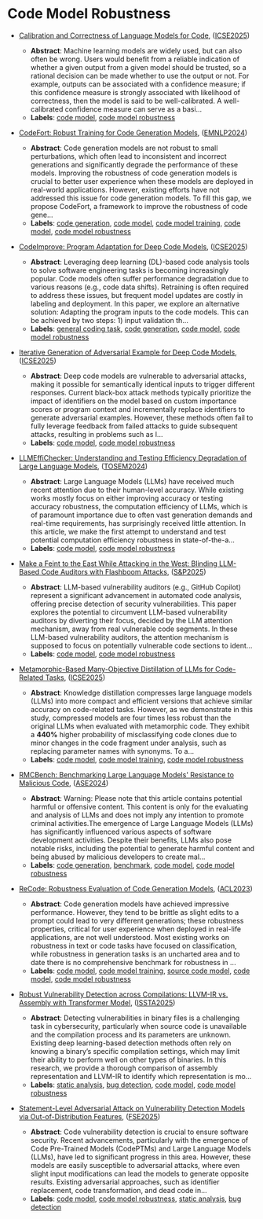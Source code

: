 # Code Model Robustness

- [Calibration and Correctness of Language Models for Code](../venues/ICSE2025/paper_20.md), ([ICSE2025](../venues/ICSE2025/README.md))

  - **Abstract**: Machine learning models are widely used, but can also often be wrong. Users would benefit from a reliable indication of whether a given output from a given model should be trusted, so a rational decision can be made whether to use the output or not. For example, outputs can be associated with a confidence measure; if this confidence measure is strongly associated with likelihood of correctness, then the model is said to be well-calibrated. A well-calibrated confidence measure can serve as a basi...
  - **Labels**: [code model](code_model.md), [code model robustness](code_model_robustness.md)


- [CodeFort: Robust Training for Code Generation Models](../venues/EMNLP2024/paper_39.md), ([EMNLP2024](../venues/EMNLP2024/README.md))

  - **Abstract**: Code generation models are not robust to small perturbations, which often lead to inconsistent and incorrect generations and significantly degrade the performance of these models. Improving the robustness of code generation models is crucial to better user experience when these models are deployed in real-world applications. However, existing efforts have not addressed this issue for code generation models. To fill this gap, we propose CodeFort, a framework to improve the robustness of code gene...
  - **Labels**: [code generation](code_generation.md), [code model](code_model.md), [code model training](code_model_training.md), [code model](code_model.md), [code model robustness](code_model_robustness.md)


- [CodeImprove: Program Adaptation for Deep Code Models](../venues/ICSE2025/paper_42.md), ([ICSE2025](../venues/ICSE2025/README.md))

  - **Abstract**: Leveraging deep learning (DL)-based code analysis tools to solve software engineering tasks is becoming increasingly popular. Code models often suffer performance degradation due to various reasons (e.g., code data shifts). Retraining is often required to address these issues, but frequent model updates are costly in labeling and deployment. In this paper, we explore an alternative solution: Adapting the program inputs to the code models. This can be achieved by two steps: 1) input validation th...
  - **Labels**: [general coding task](general_coding_task.md), [code generation](code_generation.md), [code model](code_model.md), [code model robustness](code_model_robustness.md)


- [Iterative Generation of Adversarial Example for Deep Code Models](../venues/ICSE2025/paper_27.md), ([ICSE2025](../venues/ICSE2025/README.md))

  - **Abstract**: Deep code models are vulnerable to adversarial attacks, making it possible for semantically identical inputs to trigger different responses. Current black-box attack methods typically prioritize the impact of identifiers on the model based on custom importance scores or program context and incrementally replace identifiers to generate adversarial examples. However, these methods often fail to fully leverage feedback from failed attacks to guide subsequent attacks, resulting in problems such as l...
  - **Labels**: [code model](code_model.md), [code model robustness](code_model_robustness.md)


- [LLMEffiChecker: Understanding and Testing Efficiency Degradation of Large Language Models](../venues/TOSEM2024/paper_4.md), ([TOSEM2024](../venues/TOSEM2024/README.md))

  - **Abstract**: Large Language Models (LLMs) have received much recent attention due to their human-level accuracy. While existing works mostly focus on either improving accuracy or testing accuracy robustness, the computation efficiency of LLMs, which is of paramount importance due to often vast generation demands and real-time requirements, has surprisingly received little attention. In this article, we make the first attempt to understand and test potential computation efficiency robustness in state-of-the-a...
  - **Labels**: [code model](code_model.md), [code model robustness](code_model_robustness.md)


- [Make a Feint to the East While Attacking in the West: Blinding LLM-Based Code Auditors with Flashboom Attacks](../venues/S&P2025/paper_5.md), ([S&P2025](../venues/S&P2025/README.md))

  - **Abstract**: LLM-based vulnerability auditors (e.g., GitHub Copilot) represent a significant advancement in automated code analysis, offering precise detection of security vulnerabilities. This paper explores the potential to circumvent LLM-based vulnerability auditors by diverting their focus, decided by the LLM attention mechanism, away from real vulnerable code segments. In these LLM-based vulnerability auditors, the attention mechanism is supposed to focus on potentially vulnerable code sections to ident...
  - **Labels**: [code model](code_model.md), [code model robustness](code_model_robustness.md)


- [Metamorphic-Based Many-Objective Distillation of LLMs for Code-Related Tasks](../venues/ICSE2025/paper_64.md), ([ICSE2025](../venues/ICSE2025/README.md))

  - **Abstract**: Knowledge distillation compresses large language models (LLMs) into more compact and efficient versions that achieve similar accuracy on code-related tasks. However, as we demonstrate in this study, compressed models are four times less robust than the original LLMs when evaluated with metamorphic code. They exhibit a $\mathbf{4 4 0 \%}$ higher probability of misclassifying code clones due to minor changes in the code fragment under analysis, such as replacing parameter names with synonyms. To a...
  - **Labels**: [code model](code_model.md), [code model training](code_model_training.md), [code model robustness](code_model_robustness.md)


- [RMCBench: Benchmarking Large Language Models' Resistance to Malicious Code](../venues/ASE2024/paper_18.md), ([ASE2024](../venues/ASE2024/README.md))

  - **Abstract**: Warning: Please note that this article contains potential harmful or offensive content. This content is only for the evaluating and analysis of LLMs and does not imply any intention to promote criminal activities.The emergence of Large Language Models (LLMs) has significantly influenced various aspects of software development activities. Despite their benefits, LLMs also pose notable risks, including the potential to generate harmful content and being abused by malicious developers to create mal...
  - **Labels**: [code generation](code_generation.md), [benchmark](benchmark.md), [code model](code_model.md), [code model robustness](code_model_robustness.md)


- [ReCode: Robustness Evaluation of Code Generation Models](../venues/ACL2023/paper_13.md), ([ACL2023](../venues/ACL2023/README.md))

  - **Abstract**: Code generation models have achieved impressive performance. However, they tend to be brittle as slight edits to a prompt could lead to very different generations; these robustness properties, critical for user experience when deployed in real-life applications, are not well understood. Most existing works on robustness in text or code tasks have focused on classification, while robustness in generation tasks is an uncharted area and to date there is no comprehensive benchmark for robustness in ...
  - **Labels**: [code model](code_model.md), [code model training](code_model_training.md), [source code model](source_code_model.md), [code model](code_model.md), [code model robustness](code_model_robustness.md)


- [Robust Vulnerability Detection across Compilations: LLVM-IR vs. Assembly with Transformer Model](../venues/ISSTA2025/paper_9.md), ([ISSTA2025](../venues/ISSTA2025/README.md))

  - **Abstract**: Detecting vulnerabilities in binary files is a challenging task in cybersecurity, particularly when source code is unavailable and the compilation process and its parameters are unknown. Existing deep learning-based detection methods often rely on knowing a binary’s specific compilation settings, which may limit their ability to perform well on other types of binaries. In this research, we provide a thorough comparison of assembly representation and LLVM-IR to identify which representation is mo...
  - **Labels**: [static analysis](static_analysis.md), [bug detection](bug_detection.md), [code model](code_model.md), [code model robustness](code_model_robustness.md)


- [Statement-Level Adversarial Attack on Vulnerability Detection Models via Out-of-Distribution Features](../venues/FSE2025/paper_41.md), ([FSE2025](../venues/FSE2025/README.md))

  - **Abstract**: Code vulnerability detection is crucial to ensure software security. Recent advancements, particularly with the emergence of Code Pre-Trained Models (CodePTMs) and Large Language Models (LLMs), have led to significant progress in this area. However, these models are easily susceptible to adversarial attacks, where even slight input modifications can lead the models to generate opposite results. Existing adversarial approaches, such as identifier replacement, code transformation, and dead code in...
  - **Labels**: [code model](code_model.md), [code model robustness](code_model_robustness.md), [static analysis](static_analysis.md), [bug detection](bug_detection.md)
